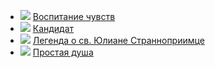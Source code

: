 * ![](/books/prose_classic/Гюстав%20Флобер/Воспитание%20чувств.jpg) [Воспитание чувств](/books/prose_classic/Гюстав%20Флобер/Воспитание%20чувств)
* ![](/books/prose_classic/Гюстав%20Флобер/Кандидат.jpg) [Кандидат](/books/prose_classic/Гюстав%20Флобер/Кандидат)
* ![](/books/prose_classic/Гюстав%20Флобер/Легенда%20о%20св.%20Юлиане%20Странноприимце.jpg) [Легенда о св. Юлиане Странноприимце](/books/prose_classic/Гюстав%20Флобер/Легенда%20о%20св.%20Юлиане%20Странноприимце)
* ![](/books/prose_classic/Гюстав%20Флобер/Простая%20душа.jpg) [Простая душа](/books/prose_classic/Гюстав%20Флобер/Простая%20душа)